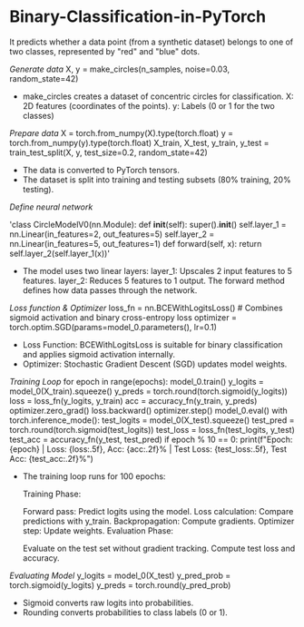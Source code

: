 # Binary-Classification-in-PyTorch
 It predicts whether a data point (from a synthetic dataset) belongs to one of two classes, represented by "red" and "blue" dots.

*Generate data*
X, y = make_circles(n_samples, noise=0.03, random_state=42)

- make_circles creates a dataset of concentric circles for classification.
  X: 2D features (coordinates of the points).
  y: Labels (0 or 1 for the two classes)

*Prepare data*
X = torch.from_numpy(X).type(torch.float)
y = torch.from_numpy(y).type(torch.float)
X_train, X_test, y_train, y_test = train_test_split(X, y, test_size=0.2, random_state=42)

- The data is converted to PyTorch tensors.
- The dataset is split into training and testing subsets (80% training, 20% testing).

*Define neural network*

'class CircleModelV0(nn.Module):
    def __init__(self):
        super().__init__()
        self.layer_1 = nn.Linear(in_features=2, out_features=5)
        self.layer_2 = nn.Linear(in_features=5, out_features=1)
    def forward(self, x):
        return self.layer_2(self.layer_1(x))'

- The model uses two linear layers:
    layer_1: Upscales 2 input features to 5 features.
    layer_2: Reduces 5 features to 1 output.
    The forward method defines how data passes through the network.

*Loss function & Optimizer*
loss_fn = nn.BCEWithLogitsLoss()  # Combines sigmoid activation and binary cross-entropy loss
optimizer = torch.optim.SGD(params=model_0.parameters(), lr=0.1)

- Loss Function: BCEWithLogitsLoss is suitable for binary classification and applies sigmoid activation internally.
- Optimizer: Stochastic Gradient Descent (SGD) updates model weights.

*Training Loop*
for epoch in range(epochs):
    model_0.train()
    y_logits = model_0(X_train).squeeze()
    y_preds = torch.round(torch.sigmoid(y_logits))
    loss = loss_fn(y_logits, y_train)
    acc = accuracy_fn(y_train, y_preds)
    optimizer.zero_grad()
    loss.backward()
    optimizer.step()
    model_0.eval()
    with torch.inference_mode():
        test_logits = model_0(X_test).squeeze()
        test_pred = torch.round(torch.sigmoid(test_logits))
        test_loss = loss_fn(test_logits, y_test)
        test_acc = accuracy_fn(y_test, test_pred)
        if epoch % 10 == 0:
            print(f"Epoch: {epoch} | Loss: {loss:.5f}, Acc: {acc:.2f}% | Test Loss: {test_loss:.5f}, Test Acc: {test_acc:.2f}%")

- The training loop runs for 100 epochs:

   Training Phase:
   
   Forward pass: Predict logits using the model.
   Loss calculation: Compare predictions with y_train.
   Backpropagation: Compute gradients.
   Optimizer step: Update weights.
   Evaluation Phase:
   
   Evaluate on the test set without gradient tracking.
   Compute test loss and accuracy.

*Evaluating Model*
y_logits = model_0(X_test)
y_pred_prob = torch.sigmoid(y_logits)
y_preds = torch.round(y_pred_prob)

- Sigmoid converts raw logits into probabilities.
- Rounding converts probabilities to class labels (0 or 1).

